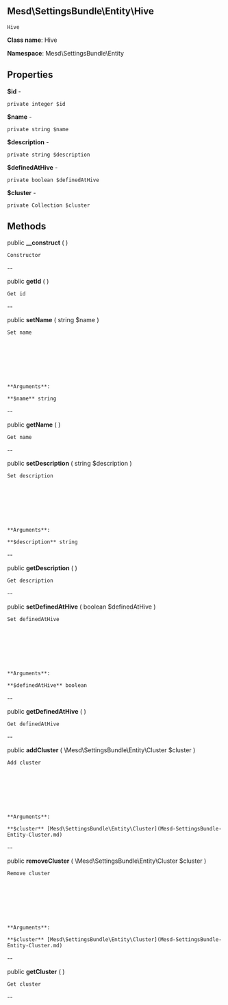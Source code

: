 Mesd\SettingsBundle\Entity\Hive
---------------

    Hive

    


**Class name**: Hive

**Namespace**: Mesd\SettingsBundle\Entity









Properties
----------


**$id** - 



    private integer $id






**$name** - 



    private string $name






**$description** - 



    private string $description






**$definedAtHive** - 



    private boolean $definedAtHive






**$cluster** - 



    private Collection $cluster






Methods
-------


public **__construct** (  )


    Constructor









--


public **getId** (  )


    Get id









--


public **setName** ( string $name )


    Set name








    **Arguments**:

    **$name** string 


--


public **getName** (  )


    Get name









--


public **setDescription** ( string $description )


    Set description








    **Arguments**:

    **$description** string 


--


public **getDescription** (  )


    Get description









--


public **setDefinedAtHive** ( boolean $definedAtHive )


    Set definedAtHive








    **Arguments**:

    **$definedAtHive** boolean 


--


public **getDefinedAtHive** (  )


    Get definedAtHive









--


public **addCluster** ( \Mesd\SettingsBundle\Entity\Cluster $cluster )


    Add cluster








    **Arguments**:

    **$cluster** [Mesd\SettingsBundle\Entity\Cluster](Mesd-SettingsBundle-Entity-Cluster.md) 


--


public **removeCluster** ( \Mesd\SettingsBundle\Entity\Cluster $cluster )


    Remove cluster








    **Arguments**:

    **$cluster** [Mesd\SettingsBundle\Entity\Cluster](Mesd-SettingsBundle-Entity-Cluster.md) 


--


public **getCluster** (  )


    Get cluster









--

